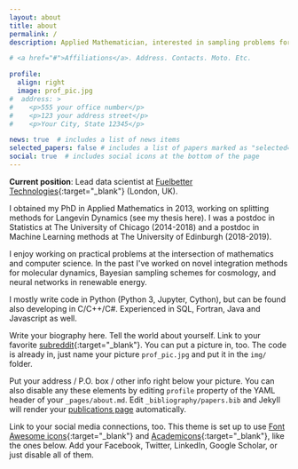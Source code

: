 ```yaml
---
layout: about
title: about
permalink: /
description: Applied Mathematician, interested in sampling problems for big data in Molecular Dynamics, Machine Learning and Bayesian Inverse problems.

# <a href="#">Affiliations</a>. Address. Contacts. Moto. Etc.

profile:
  align: right
  image: prof_pic.jpg
#  address: >
#    <p>555 your office number</p>
#    <p>123 your address street</p>
#    <p>Your City, State 12345</p>

news: true  # includes a list of news items
selected_papers: false # includes a list of papers marked as "selected={true}"
social: true  # includes social icons at the bottom of the page
---
```


__Current position__: Lead data scientist at [Fuelbetter Technologies](https://www.fuelbetter.co/){:target="\_blank"} (London, UK).

I obtained my PhD in Applied Mathematics in 2013, working on splitting methods for Langevin Dynamics (see my thesis here). I was a postdoc in Statistics at The University of Chicago (2014-2018) and a postdoc in Machine Learning methods at The University of Edinburgh (2018-2019).

I enjoy working on practical problems at the intersection of mathematics and computer science. In the past I've worked on novel integration methods for molecular dynamics, Bayesian sampling schemes for cosmology, and neural networks in renewable energy.

I mostly write code in Python (Python 3, Jupyter, Cython), but can be found also developing in C/C++/C#. Experienced in SQL, Fortran, Java and Javascript as well.

Write your biography here. Tell the world about yourself. Link to your favorite [subreddit](http://reddit.com){:target="\_blank"}. You can put a picture in, too. The code is already in, just name your picture `prof_pic.jpg` and put it in the `img/` folder.

Put your address / P.O. box / other info right below your picture. You can also disable any these elements by editing `profile` property of the YAML header of your `_pages/about.md`. Edit `_bibliography/papers.bib` and Jekyll will render your [publications page](/al-folio/publications/) automatically.

Link to your social media connections, too. This theme is set up to use [Font Awesome icons](http://fortawesome.github.io/Font-Awesome/){:target="\_blank"} and [Academicons](https://jpswalsh.github.io/academicons/){:target="\_blank"}, like the ones below. Add your Facebook, Twitter, LinkedIn, Google Scholar, or just disable all of them.
